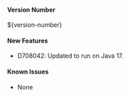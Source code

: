 #### Version Number
${version-number}

#### New Features
- D708042: Updated to run on Java 17.

#### Known Issues
- None
